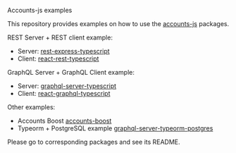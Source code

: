 Accounts-js examples

This repository provides examples on how to use the [accounts-js](https://github.com/accounts-js/accounts) packages.

REST Server + REST client example:

- Server: [rest-express-typescript](./rest-express-typescript)
- Client: [react-rest-typescript](./react-rest-typescript)

GraphQL Server + GraphQL Client example:

- Server: [graphql-server-typescript](./graphql-server-typescript)
- Client: [react-graphql-typescript](./react-graphql-typescript)

Other examples:

- Accounts Boost [accounts-boost](./accounts-boost)
- Typeorm + PostgreSQL example  [graphql-server-typeorm-postgres](./graphql-server-typeorm-postgres)

Please go to corresponding packages and see its README.
